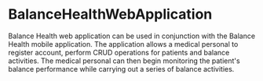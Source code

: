# BalanceHealthWebApplication
Balance Health web application can be used in conjunction with the Balance Health mobile application. The application allows a medical personal to register account, perform CRUD operations for patients and balance activities. The medical personal can then begin monitoring the patient's balance performance while carrying out a series of balance activities.

